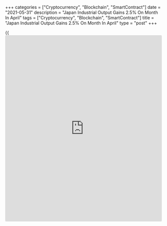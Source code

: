 +++
categories = ["Cryptocurrency", "Blockchain", "SmartContract"]
date = "2021-05-31"
description = "Japan Industrial Output Gains 2.5% On Month In April"
tags = ["Cryptocurrency", "Blockchain", "SmartContract"]
title = "Japan Industrial Output Gains 2.5% On Month In April"
type = "post"
+++

{{<iframe id="large-banner" src="https://www.bounty.group/#slide=20.0" width="100%" height="600" scrolling="no" style="border: 0px solid rgb(216, 221, 230); border-radius: 3px;">}}

Industrial production in Japan rose 2.5 percent on month in April, the
Ministry of Economy, Trade and Industry said on Monday.

That was shy of expectations for an increase of 4.1 percent following
the downwardly revised 1.7 percent gain in March (originally 2.2
percent).

On a yearly basis, industrial production jumped 15.4 percent, beating
forecasts for 13.0 percent following the 3.4 percent increase in the
previous month.

Upon the release of the data, the METI maintained its assessment of
industrial production, saying that it is picking up.

For comments and feedback [contact](https://www.playgroundfx.com/contact/): editorial@rtt[news](https://www.letsplayfx.com/blog/forex-news-website/).com

[Economic News][1]

 **What parts of the world are seeing the best (and worst) economic
performances lately? Click[here][2] to check out our [Econ Scorecard][2]
and find out! See up-to-the-moment [ranking](https://www.playgroundfx.com/blog/crypto-exchange-ranking/)s for the best and worst
performers in [GDP][3], [unemployment rate][4], [inflation][5] and much
more.**

   1. www.rtt[news](https://www.letsplayfx.com/blog/forex-news-website/).com/Content/EconomicNews.aspx
   2. www.rtt[news](https://www.letsplayfx.com/blog/forex-news-website/).com/economic-scorecard/world-rank/PPI/highest-performance.aspx
   3. www.rtt[news](https://www.letsplayfx.com/blog/forex-news-website/).com/economic-scorecard/world-rank/GDP/highest-performance.aspx
   4. www.rtt[news](https://www.letsplayfx.com/blog/forex-news-website/).com/economic-scorecard/world-rank/unemployment-rate/lowest-performance.aspx
   5. www.rtt[news](https://www.letsplayfx.com/blog/forex-news-website/).com/economic-scorecard/world-rank/CPI/highest-performance.aspx